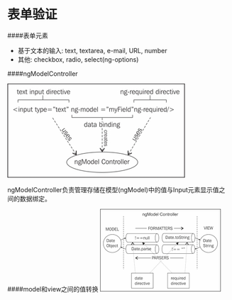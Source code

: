 # 表单验证

####表单元素
* 基于文本的输入: text, textarea, e-mail, URL, number
* 其他: checkbox, radio, select(ng-options)

####ngModelController

![](ngModel.jpg)

ngModelController负责管理存储在模型(ngModel)中的值与Input元素显示值之间的数据绑定。

####model和view之间的值转换
![](ngModel2.png)




